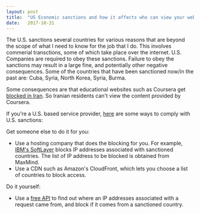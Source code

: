 ```yaml
---
layout: post
title:  "US Economic sanctions and how it affects who can view your website"
date:   2017-10-31
---
```


The U.S. sanctions several countries for various reasons
that are beyond the scope of what I need to know for the job that I do.
This involves commerial transctions,
some of which take place over the internet.
U.S. Companies are required to obey these sanctions.
Failure to obey the sanctions may result in a large fine,
and potentially other negative consequences.
Some of the countries that have been sanctioned now/in the past are:
Cuba, Syria, North Korea, Syria, Burma.

Some consequences are that educational websites
such as Coursera get [blocked in Iran](https://www.thedailybeast.com/how-american-economic-sanctions-are-hurting-innocent-students-in-iran-cuba-and-sudan).
So Iranian residents can't view the content provided by Coursera.

If you're a U.S. based service provider,
[here](https://www.sitepoint.com/how-to-block-entire-countries-from-accessing-website/)
are some ways to comply with U.S. sanctions:

Get someone else to do it for you:
* Use a hosting company that does the blocking for you.
For example, [IBM's SoftLayer](https://knowledgelayer.softlayer.com/faq/softlayer-network-wide-ip-blocking)
blocks IP addresses associated with sanctioned countries.
The list of IP address to be blocked is obtained from MaxMind.
* Use a CDN such as Amazon's CloudFront,
	which lets you choose a list of countries to block access.

Do it yourself:
* Use a [free API](https://freegeoip.net/?q=2602:306:83b7:c0a0:bdb8:9e0a:12fa:c87b) 
	to find out where an IP addresses associated with a request came from,
	and block if it comes from a sanctioned country.



